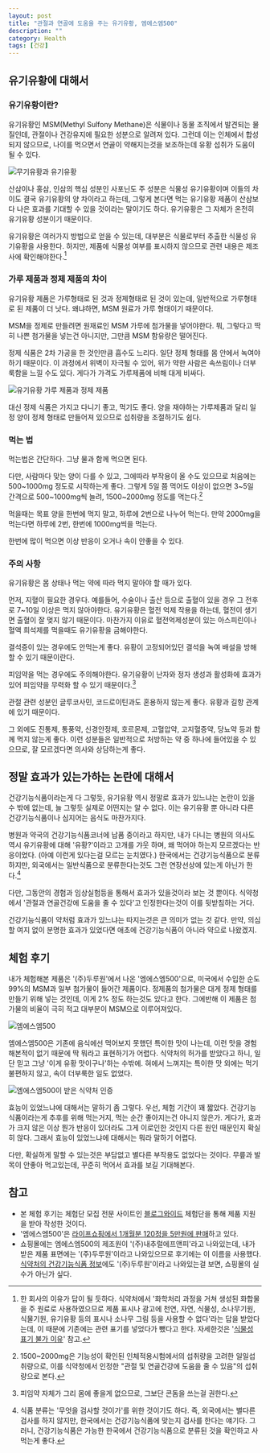 ```yaml
---
layout: post
title: "관절과 연골에 도움을 주는 유기유황, 엠에스엠500"
description: ""
category: Health
tags: [건강]
---
```


## 유기유황에 대해서

### 유기유황이란?

유기유황인 MSM(Methyl Sulfony Methane)은 식물이나 동물 조직에서 발견되는 물질인데, 관절이나 건강유지에 필요한 성분으로 알려져 있다. 그런데 이는 인체에서 합성되지 않으므로, 나이를 먹으면서 연골이 약해지는것을 보조하는데 유황 섭취가 도움이 될 수 있다.

![무기유황과 유기유황](https://lh5.googleusercontent.com/-Tu4t73TWdo8/VQ7E4iVCQYI/AAAAAAAAPIE/rvwrZy6bSJs/w518/sulphur-vs-msm.jpg "일반적으로 '유황'하면 떠올리는 황(Sulphur)과 달리 유기유황(MSM)은 순백색을 띤다.")

산삼이나 홍삼, 인삼의 핵심 성분인 사포닌도 주 성분은 식물성 유기유황이며 이들의 차이도 결국 유기유황의 양 차이라고 하는데, 그렇게 본다면 먹는 유기유황 제품이 산삼보다 나은 효과를 기대할 수 있을 것이라는 말이기도 하다. 유기유황은 그 자체가 온전히 유기유황 성분이기 때문이다.

유기유황은 여러가지 방법으로 얻을 수 있는데, 대부분은 식물로부터 추출한 식물성 유기유황을 사용한다. 하지만, 제품에 식물성 여부를 표시하지 않으므로 관련 내용은 제조사에 확인해야한다.[^1]

[^1]: 한 회사의 이유가 답이 될 듯하다. 식약처에서 '화학처리 과정을 거쳐 생성된 화합물을 주 원료로 사용하였으므로 제품 표시나 광고에 천연, 자연, 식물성, 소나무기원, 식물기원, 유기유황 등의 표시나 소나무 그림 등을 사용할 수 없다'라는 답을 받았다는데, 이 때문에 기존에는 관련 표기를 넣었다가 뺐다고 한다. 자세한것은 '[식물성 표기 불가 이유](http://cafe.daum.net/treemsm/ThJp/1)' 참고.

### 가루 제품과 정제 제품의 차이

유기유황 제품은 가루형태로 된 것과 정제형태로 된 것이 있는데, 일반적으로 가루형태로 된 제품이 더 낫다. 왜냐하면, MSM 원료가 가루 형태이기 때문이다.

MSM을 정제로 만들려면 원재료인 MSM 가루에 첨가물을 넣어야한다. 뭐, 그렇다고 딱히 나쁜 첨가물을 넣는건 아니지만, 그만큼 MSM 함유량은 떨어진다.

정제 식품은 2차 가공을 한 것인만큼 흡수도 느리다. 일단 정제 형태를 몸 안에서 녹여야 하기 때문이다. 이 과정에서 위벽이 자극될 수 있어, 위가 약한 사람은 속쓰림이나 더부룩함을 느낄 수도 있다. 게다가 가격도 가루제품에 비해 대게 비싸다.

![유기유황 가루 제품과 정제 제품](https://lh6.googleusercontent.com/-1QP-1q8tsQo/VQ7HYIjDRsI/AAAAAAAAPIs/kzN2OOILX9g/s0/msm-products.jpg "제품 자체로는 가루 제품이, 편의성으로는 정제 제품이 더 낫다.")

대신 정제 식품은 가지고 다니기 좋고, 먹기도 좋다. 양을 재야하는 가루제품과 달리 일정 양이 정제 형태로 만들어져 있으므로 섭취량을 조절하기도 쉽다.

### 먹는 법

먹는법은 간단하다.
그냥 물과 함께 먹으면 된다.

다만, 사람마다 맞는 양이 다를 수 있고, 그에따라 부작용이 올 수도 있으므로 처음에는 500~1000mg 정도로 시작하는게 좋다. 그렇게 5일 쯤 먹어도 이상이 없으면 3~5일 간격으로 500~1000mg씩 늘려, 1500~2000mg 정도를 먹는다.[^2]

[^2]: 1500~2000mg은 기능성이 확인된 인체적용시험에서의 섭취량을 고려한 일일섭취량으로, 이를 식약청에서 인정한 "관절 및 연골건강에 도움을 줄 수 있음"의 섭취량으로 본다.

먹을때는 목표 양을 한번에 먹지 말고, 하루에 2번으로 나누어 먹는다. 만약 2000mg을 먹는다면 하루에 2번, 한번에 1000mg씩을 먹는다.

한번에 많이 먹으면 이상 반응이 오거나 속이 안좋을 수 있다.

### 주의 사항

유기유황은 몸 상태나 먹는 약에 따라 먹지 말아야 할 때가 있다.

먼저, 지혈이 필요한 경우다.
예를들어, 수술이나 출산 등으로 출혈이 있을 경우 그 전후로 7~10일 이상은 먹지 않아야한다.
유기유황은 혈전 억제 작용을 하는데, 혈전이 생기면 출혈이 잘 멎지 않기 때문이다.
마찬가지 이유로 혈전억제성분이 있는 아스피린이나 혈액 희석제를 먹을때도 유기유황을 금해야한다.

결석증이 있는 경우에도 안먹는게 좋다. 유황이 고정되어있던 결석을 녹여 배설을 방해할 수 있기 때문이란다.

피임약을 먹는 경우에도 주의해야한다. 유기유황이 난자와 정자 생성과 활성화에 효과가 있어 피임약을 무력화 할 수 있기 때문이다.[^3]

[^3]: 피임약 자체가 그리 몸에 좋을게 없으므로, 그보단 콘돔을 쓰는걸 권한다.

관절 관련 성분인 글루코사민, 코드로이틴과도 혼용하지 않는게 좋다. 유황과 길항 관계에 있기 때문이다.

그 외에도 진통제, 통풍약, 신경안정제, 호르몬제, 고혈압약, 고지혈증약, 당뇨약 등과 함께 먹지 않는게 좋다. 이런 성분들은 일반적으로 처방하는 약 중 하나에 들어있을 수 있으므로, 잘 모르겠다면 의사와 상담하는게 좋다.

## 정말 효과가 있는가하는 논란에 대해서

건강기능식품이라는게 다 그렇듯, 유기유황 역시 정말로 효과가 있느냐는 논란이 있을 수 밖에 없는데, 늘 그렇듯 실제로 어떤지는 알 수 없다.
이는 유기유황 뿐 아니라 다른 건강기능식품이나 심지어는 음식도 마찬가지다.

병원과 약국의 건강기능식품코너에 납품 중이라고 하지만, 내가 다니는 병원의 의사도 역시 유기유황에 대해 '유황?'이라고 고개를 갸웃 하며, 왜 먹어야 하는지 모르겠다는 반응이었다. (아예 이런게 있다는걸 모르는 눈치였다.)
한국에서는 건강기능식품으로 분류하지만, 외국에서는 일반식품으로 분류한다는것도 그런 연장선상에 있는게 아닌가 한다.[^4]

[^4]: 식품 분류는 '무엇을 검사할 것이가'를 위한 것이기도 하다. 즉, 외국에서는 별다른 검사를 하지 않지만, 한국에서는 건강기능식품에 맞는지 검사를 한다는 얘기다. 그러니, 건강기능식품은 가능한 한국에서 건강기능식품으로 분류된 것을 확인하고 사먹는게 좋다.

다만, 그동안의 경험과 임상실험등을 통해서 효과가 있을것이라 보는 것 뿐이다.
식약청에서 '관절과 연골건강에 도움을 줄 수 있다'고 인정한다는것이 이를 뒷받침하는 거다.

건강기능식품이 약처럼 효과가 있느냐는 따지는것은 큰 의미가 없는 것 같다. 만약, 의심할 여지 없이 분명한 효과가 있었다면 애초에 건강기능식품이 아니라 약으로 나왔겠지.

## 체험 후기

내가 체험해본 제품은 '(주)두루원'에서 나온 '엠에스엠500'으로, 미국에서 수입한 순도 99%의 MSM과 일부 첨가물이 들어간 제품이다. 정제품의 첨가물은 대게 정제 형태를 만들기 위해 넣는 것인데, 이게 2% 정도 하는것도 있다고 한다. 그에반해 이 제품은 첨가물의 비율이 극히 적고 대부분이 MSM으로 이루어져있다.

![엠에스엠500](https://lh4.googleusercontent.com/-PrVhsVXEHHc/VQ7IN84Z7WI/AAAAAAAAPI8/iYBaFGgap-k/s0/msm500.jpg "엠에스엠500은 미국산 순도 99%의 MSM을 사용했으며, MSM 비율이 높은 제품이다.")

엠에스엠500은 기존에 음식에선 먹어보지 못했던 특이한 맛이 나는데, 이런 맛을 경험해본적이 없기 때문에 딱 뭐라고 표현하기가 어렵다. 식약처의 허가를 받았다고 하니, 일단 믿고 그냥 '이게 유황 맛이구나'하는 수밖에. 혀에서 느껴지는 특이한 맛 외에는 먹기 불편하지 않고, 속이 더부룩한 일도 없었다.

![엠에스엠500이 받은 식약처 인증](https://lh5.googleusercontent.com/-knGaQXephpI/VQ7HQUwDrPI/AAAAAAAAPIc/KO4F3V4n0ms/w300/msm500-certs.jpg "엠에스엠500은 건강기능식품과 GMP 인증을 받았다.")

효능이 있었느냐에 대해서는 말하기 좀 그렇다.
우선, 체험 기간이 꽤 짧았다.
건강기능식품이라는게 추후를 위해 먹는거지, 먹는 순간 좋아지는건 아니지 않은가.
게다가, 효과가 크지 않은 이상 뭔가 반응이 있더라도 그게 이로인한 것인지 다른 원인 때문인지 확실히 않다.
그래서 효능이 있었느냐에 대해서는 뭐라 말하기 어렵다.

다만, 확실하게 말할 수 있는것은 부담없고 별다른 부작용도 없었다는 것이다.
무릎과 발목이 안좋아 먹고있는데, 꾸준히 먹어서 효과를 보길 기대해본다.

## 참고

- 본 체험 후기는 체험단 모집 전문 사이트인 [블로그와이드](www.blogwide.kr) 체험단을 통해 제품 지원을 받아 작성한 것이다.
- '엠에스엠500'은 [라이프쇼핑에서 1개월분 120정을 5만원에 판매](http://lifeshopping.net/index.php?channel=view&uid=160)하고 있다.
- 쇼핑몰에는 엠에스엠500의 제조원이 '(주)내추럴에프앤피'라고 나와있는데, 내가 받은 제품 표면에는 '(주)두루원'이라고 나와있으므로 후기에는 이 이름을 사용했다. [식약처의 건강기능식품 정보](http://www.foodnara.go.kr/hfoodi/main/sub.jsp?pageCode=188&viewType=view&intUPSOSNO=33863&intATCLPRDSNO=200150&intRNUM=1)에도 '(주)두루원'이라고 나와있는걸 보면, 쇼핑몰의 실수가 아닌가 싶다.
